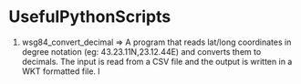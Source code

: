 # UsefulPythonScripts

1) wsg84_convert_decimal => A program that reads lat/long coordinates in degree notation (eg: 43.23.11N,23.12.44E) and converts them to decimals. The input is read from a CSV file and the output is written in a WKT formatted file. l
